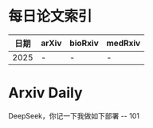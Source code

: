 # 每日论文索引

| 日期 | arXiv | bioRxiv | medRxiv |
|------|-------|---------|---------|
| 2025 | - | - | - |




























































































































































# Arxiv Daily


DeepSeek，你记一下我做如下部署 -- 101
